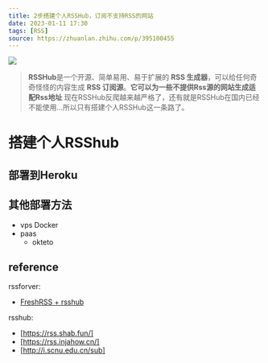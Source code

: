 ```yaml
---
title: 2步搭建个人RSSHub，订阅不支持RSS的网站  
date: 2023-01-11 17:30  
tags: [RSS]  
source: https://zhuanlan.zhihu.com/p/395100455
---
```


![][fig1]
>**RSSHub**是一个开源、简单易用、易于扩展的 **RSS 生成器**，可以给任何奇奇怪怪的内容生成 **RSS 订阅源**。**它可以为一些不提供Rss源的网站生成适配Rss地址**
>现在RSSHub反爬越来越严格了，还有就是RSSHub在国内已经不能使用…所以只有搭建个人RSSHub这一条路了。

# 搭建个人RSShub
## 部署到Heroku

## 其他部署方法
-  vps Docker
- paas
    - okteto

## reference
rssforver: 
-   [FreshRSS + rsshub]

rsshub:
-   [https://rss.shab.fun/]
-   [https://rss.injahow.cn/]
-   [http://i.scnu.edu.cn/sub]



[https://rss.shab.fun/]: https://rss.shab.fun/
[https://rss.injahow.cn/]: https://rss.injahow.cn/
[http://i.scnu.edu.cn/sub]: https://i.scnu.edu.cn/sub
[FreshRSS + rsshub]: https://rss.rssforever.com/


[fig1]: https://pic2.zhimg.com/v2-64231d1b343eb603727960456860554d_b.jpg
[fig2]: https://pic4.zhimg.com/v2-6b009355a97fc747bb6d7d9aa9ccaadf_b.jpg
[fig3]: https://pic1.zhimg.com/v2-4d94e3106c7de1da1913f20706afc6cc_b.jpg

